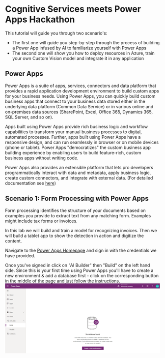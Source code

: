 # Cognitive Services meets Power Apps Hackathon

This tutorial will guide you through two scenario's:
- The first one will guide you step-by-step through the process of building a Power App infused by AI to familiarize yourself with Power Apps
- The second one will show you how to deploy resources in Azure, train your own Custom Vision model and integrate it in any application

## Power Apps

Power Apps is a suite of apps, services, connectors and data platform that provides a rapid application development environment to build custom apps for your business needs. Using Power Apps, you can quickly build custom business apps that connect to your business data stored either in the underlying data platform (Common Data Service) or in various online and on-premises data sources (SharePoint, Excel, Office 365, Dynamics 365, SQL Server, and so on).

Apps built using Power Apps provide rich business logic and workflow capabilities to transform your manual business processes to digital, automated processes. Further, apps built using Power Apps have a responsive design, and can run seamlessly in browser or on mobile devices (phone or tablet). Power Apps "democratizes" the custom business app building experience by enabling users to build feature-rich, custom business apps without writing code.

Power Apps also provides an extensible platform that lets pro developers programmatically interact with data and metadata, apply business logic, create custom connectors, and integrate with external data.
(For detailed documentation see [here](https://docs.microsoft.com/en-us/powerapps/powerapps-overview))

## Scenario 1: Form Processing with Power Apps

Form processing identifies the structure of your documents based on examples you provide to extract text from any matching form. Examples might include tax forms or invoices.

In this lab we will build and train a model for recognizing invoices. Then we will build a tablet app to show the detection in action and digitize the content.

Navigate to the [Power Apps Homepage](https://powerapps.microsoft.com/en-us/) and sign in with the credentials we have provided.

Once you've signed in click on "AI Builder" then "Build" on the left hand side.
Since this is your first time using Power Apps you'll have to create a new environment & add a database first - click on the corresponding button in the middle of the page and just follow the instructions.
![powerapps_start](../Assets/PA_Start.png)